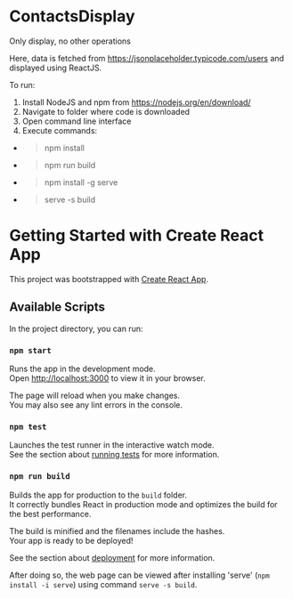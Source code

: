# ContactsDisplay
Only display, no other operations

Here, data is fetched from https://jsonplaceholder.typicode.com/users and displayed using ReactJS.

To run:
1. Install NodeJS and npm from https://nodejs.org/en/download/
2. Navigate to folder where code is downloaded
3. Open command line interface
4. Execute commands:
  * >npm install
  * >npm run build
  * >npm install -g serve
  * >serve -s build

# Getting Started with Create React App

This project was bootstrapped with [Create React App](https://github.com/facebook/create-react-app).

## Available Scripts

In the project directory, you can run:

### `npm start`

Runs the app in the development mode.\
Open [http://localhost:3000](http://localhost:3000) to view it in your browser.

The page will reload when you make changes.\
You may also see any lint errors in the console.

### `npm test`

Launches the test runner in the interactive watch mode.\
See the section about [running tests](https://facebook.github.io/create-react-app/docs/running-tests) for more information.

### `npm run build`

Builds the app for production to the `build` folder.\
It correctly bundles React in production mode and optimizes the build for the best performance.

The build is minified and the filenames include the hashes.\
Your app is ready to be deployed!

See the section about [deployment](https://facebook.github.io/create-react-app/docs/deployment) for more information.

After doing so, the web page can be viewed after installing 'serve' (`npm install -i serve`) using command `serve -s build`.
